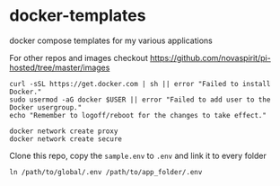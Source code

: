 # docker-templates
docker compose templates for my various applications

For other repos and images checkout
https://github.com/novaspirit/pi-hosted/tree/master/images

```
curl -sSL https://get.docker.com | sh || error "Failed to install Docker."
sudo usermod -aG docker $USER || error "Failed to add user to the Docker usergroup."
echo "Remember to logoff/reboot for the changes to take effect."

```


```
docker network create proxy
docker network create secure
```

Clone this repo, copy the `sample.env` to `.env` and link it to every folder
``` 
ln /path/to/global/.env /path/to/app_folder/.env 
```